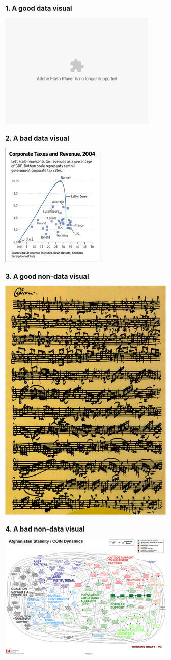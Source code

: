 ## 1. A good data visual
<object width="450" height="333"><param name="movie" value="http://www.animalvisuals.org/p/slaughter/swf/slaughter_2008.swf"></param><embed src="http://www.animalvisuals.org/p/slaughter/swf/slaughter_2008.swf" type="application/x-shockwave-flash" width="450" height="333"></embed></object>

## 2. A bad data visual
![alt text](laffer.gif)

## 3. A good non-data visual
![alt text](bach_manuscript.jpg)

## 4. A bad non-data visual
![alt text](COIN.jpg 'US Counter-Insurgency Strategy in Iraq')

